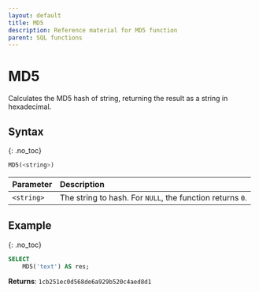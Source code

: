 ```yaml
---
layout: default
title: MD5
description: Reference material for MD5 function
parent: SQL functions
---
```


# MD5

Calculates the MD5 hash of string, returning the result as a string in hexadecimal.

## Syntax
{: .no_toc}

```sql
​​MD5(<string>)​​
```

| Parameter  | Description                                               |
| :---------- | :--------------------------------------------------------- |
| `<string>` | The string to hash. For `NULL`, the function returns `0`. |

## Example
{: .no_toc}

```sql
SELECT
	MD5('text') AS res;
```

**Returns**: `1cb251ec0d568de6a929b520c4aed8d1`
